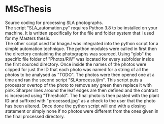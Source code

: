 # MScThesis
Source coding for processing SLA photographs.<br />
The script "SLA_automation.py" requires Python 3.8 to be installed on your machine. It is written specifically for the file and folder system that I used for my Masters thesis.<br />
The other script used for ImageJ was integrated into the python script for a simple automation technique.
The python modules were called in first then the directory containing the photographs was sourced.
Using "glob" the specific file folder of "Photos/RW" was located for every subfolder inside the first sourced directory.
Once inside the names of the photos were clipped for just the ID that each photo was named for a string of all the photos to be analysed as "TODO".
The photos were then opened one at a time and ran the second script "SLAprocess.ijim". This script puts a processor overtop of the photo to remove any green then replace it with pink. Sharper lines around the leaf edges are then defined and the contrast is increased using "Threshold". The final photo is then pasted with the plant ID and suffixed with "processed.jpg" as a check to the user that the photo has been altered. 
Once done the python script will end with a closing statement or simply none if no photos were different from the ones given in the final processed directory.

